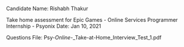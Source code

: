 Candidate Name: Rishabh Thakur

Take home assessment for Epic Games - Online Services Programmer Internship - Psyonix
Date: Jan 10, 2021

Questions File: Psy-_Online_-_Take-at-Home_Interview_Test_1.pdf

